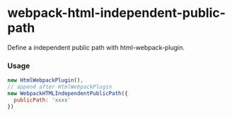 # webpack-html-independent-public-path

Define a independent public path with html-webpack-plugin.

### Usage
```javascript
new HtmlWebpackPlugin(),
// append after HtmlWebpackPlugin
new WebpackHTMLIndependentPublicPath({
  publicPath: 'xxxx'
})
```
